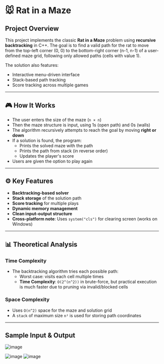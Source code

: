 # 🐭 Rat in a Maze 

##  Project Overview

This project implements the classic **Rat in a Maze** problem using **recursive backtracking** in C++. The goal is to find a valid path for the rat to move from the top-left corner (0, 0) to the bottom-right corner (n-1, n-1) of a user-defined maze grid, following only allowed paths (cells with value 1).

The solution also features:
- Interactive menu-driven interface
- Stack-based path tracking
- Score tracking across multiple games

---

## 🎮 How It Works

- The user enters the size of the maze (`n × n`)
- Then the maze structure is input, using 1s (open path) and 0s (walls)
- The algorithm recursively attempts to reach the goal by moving **right or down**
- If a solution is found, the program:
  - Prints the solved maze with the path
  - Prints the path from stack (in reverse order)
  - Updates the player's score
- Users are given the option to play again

---

## ⚙️ Key Features

-  **Backtracking-based solver**
-  **Stack storage** of the solution path
-  **Score tracking** for multiple plays
-  **Dynamic memory management**
-  **Clean input-output structure**
-  **Cross-platform note**: Uses `system("cls")` for clearing screen (works on Windows)

---

## 📊 Theoretical Analysis

### Time Complexity

- The backtracking algorithm tries each possible path:
  - Worst case: visits each cell multiple times
  - **Time Complexity**: `O(2^(n^2))` in brute-force, but practical execution is much faster due to pruning via invalid/blocked cells

### Space Complexity

- Uses `O(n^2)` space for the maze and solution grid
- A `stack` of maximum size `n²` is used for storing path coordinates

---

## Sample Input & Output
![image](https://github.com/user-attachments/assets/524f1f0d-c498-46a0-b178-05c5ff01de39)

![image](https://github.com/user-attachments/assets/fe90ccad-c0d3-4fa8-b03a-38daf0266621)
![image](https://github.com/user-attachments/assets/ee716325-8b78-4519-87ad-2d9ab7b79ad0)

